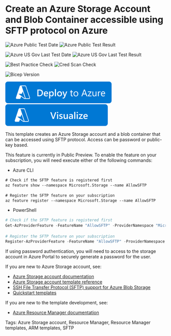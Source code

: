 # Create an Azure Storage Account and Blob Container accessible using SFTP protocol on Azure
![Azure Public Test Date](https://azurequickstartsservice.blob.core.windows.net/badges/quickstarts/microsoft.storage/storage-sftp/PublicLastTestDate.svg)
![Azure Public Test Result](https://azurequickstartsservice.blob.core.windows.net/badges/quickstarts/microsoft.storage/storage-sftp/PublicDeployment.svg)

![Azure US Gov Last Test Date](https://azurequickstartsservice.blob.core.windows.net/badges/quickstarts/microsoft.storage/storage-sftp/FairfaxLastTestDate.svg)
![Azure US Gov Last Test Result](https://azurequickstartsservice.blob.core.windows.net/badges/quickstarts/microsoft.storage/storage-sftp/FairfaxDeployment.svg)

![Best Practice Check](https://azurequickstartsservice.blob.core.windows.net/badges/quickstarts/microsoft.storage/storage-sftp/BestPracticeResult.svg)
![Cred Scan Check](https://azurequickstartsservice.blob.core.windows.net/badges/quickstarts/microsoft.storage/storage-sftp/CredScanResult.svg)

![Bicep Version](https://azurequickstartsservice.blob.core.windows.net/badges/quickstarts/microsoft.storage/storage-sftp/BicepVersion.svg)

[![Deploy To Azure](https://raw.githubusercontent.com/Azure/azure-quickstart-templates/master/1-CONTRIBUTION-GUIDE/images/deploytoazure.svg?sanitize=true)](https://portal.azure.com/#create/Microsoft.Template/uri/https%3A%2F%2Fraw.githubusercontent.com%2FAzure%2Fazure-quickstart-templates%2Fmaster%2Fquickstarts%2Fmicrosoft.storage%2Fstorage-sftp%2Fazuredeploy.json)
[![Visualize](https://raw.githubusercontent.com/Azure/azure-quickstart-templates/master/1-CONTRIBUTION-GUIDE/images/visualizebutton.svg?sanitize=true)](http://armviz.io/#/?load=https%3A%2F%2Fraw.githubusercontent.com%2FAzure%2Fazure-quickstart-templates%2Fmaster%2Fquickstarts%2Fmicrosoft.storage%2Fstorage-sftp%2Fazuredeploy.json)

This template creates an Azure Storage account and a blob container that can be accessed using SFTP protocol. Access can be password or public-key based.

This feature is currently in Public Preview. To enable the feature on your subscription, you will need execute either of the following commands:

- Azure CLI
```azurecli
# Check if the SFTP feature is registered first 
az feature show --namespace Microsoft.Storage --name AllowSFTP

# Register the SFTP feature on your subscription
az feature register --namespace Microsoft.Storage --name AllowSFTP
```

- PowerShell
```powershell
# Check if the SFTP feature is registered first
Get-AzProviderFeature -FeatureName "AllowSFTP" -ProviderNamespace "Microsoft.Storage"

# Register the SFTP feature on your subscription
Register-AzProviderFeature -FeatureName "AllowSFTP" -ProviderNamespace "Microsoft.Storage"
```

If using password authentication, you will need to access to the storage account in Azure Portal to securely generate a password for the user.

If you are new to Azure Storage account, see:

- [Azure Storage account documentation](http://azure.microsoft.com/documentation/articles/storage-create-storage-account/)
- [Azure Storage account template reference](https://docs.microsoft.com/azure/templates/microsoft.storage/allversions)
- [SSH File Transfer Protocol (SFTP) support for Azure Blob Storage](https://docs.microsoft.com/azure/storage/blobs/secure-file-transfer-protocol-support)
- [Quickstart templates](https://azure.microsoft.com/resources/templates/?resourceType=Microsoft.Storage&pageNumber=1&sort=Popular)

If you are new to the template development, see:

- [Azure Resource Manager documentation](https://docs.microsoft.com/en-us/azure/azure-resource-manager/)

Tags: Azure Storage account, Resource Manager, Resource Manager templates, ARM templates, SFTP


